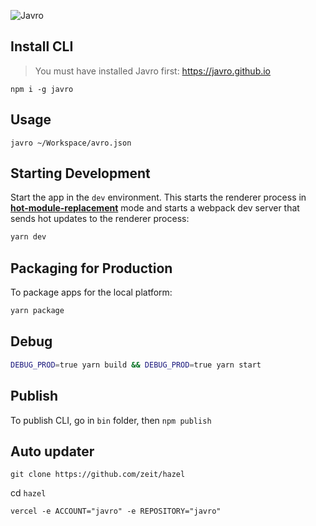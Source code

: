 ![Javro](https://javro.github.io/assets/images/demo.gif)

## Install CLI

> You must have installed Javro first: https://javro.github.io

`npm i -g javro`

## Usage

`javro ~/Workspace/avro.json`

## Starting Development

Start the app in the `dev` environment. This starts the renderer process in [**hot-module-replacement**](https://webpack.js.org/guides/hmr-react/) mode and starts a webpack dev server that sends hot updates to the renderer process:

```bash
yarn dev
```

## Packaging for Production

To package apps for the local platform:

```bash
yarn package
```

## Debug

```bash
DEBUG_PROD=true yarn build && DEBUG_PROD=true yarn start
```

## Publish

To publish CLI, go in `bin` folder, then `npm publish`

## Auto updater

`git clone https://github.com/zeit/hazel`

cd `hazel`

`vercel -e ACCOUNT="javro" -e REPOSITORY="javro"`
